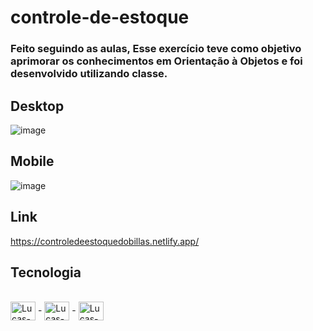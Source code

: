 # controle-de-estoque

### Feito seguindo as aulas, Esse exercício teve como objetivo aprimorar os conhecimentos em Orientação à Objetos e foi desenvolvido utilizando classe.

## Desktop
![image](https://user-images.githubusercontent.com/81561554/229903250-feabe030-fac5-4842-873c-272946c81000.png)

## Mobile
![image](https://user-images.githubusercontent.com/81561554/229903075-1fc9daa8-c603-48b9-aa39-520edd621cf2.png)

## Link
https://controledeestoquedobillas.netlify.app/

## Tecnologia

<div style="display: inline_block"><br>
  <img align="center" alt="Lucas-HTML" height="30" width="40" src="https://cdn.jsdelivr.net/gh/devicons/devicon/icons/html5/html5-original.svg"> - 
  <img align="center" alt="Lucas-CSS" height="30" width="40" src="https://cdn.jsdelivr.net/gh/devicons/devicon/icons/css3/css3-original.svg"> - 
  <img align="center" alt="Lucas-CSS" height="30" width="40" src="https://cdn.jsdelivr.net/gh/devicons/devicon/icons/javascript/javascript-original.svg">
</div>
